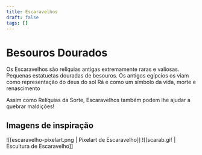```yaml
---
title: Escaravelhos
draft: false
tags: []
---
```

# Besouros Dourados

Os Escaravelhos são relíquias antigas extremamente raras e valiosas.  
Pequenas estatuetas douradas de besouros. Os antigos egípcios os viam como representação do deus do sol Rá e como um símbolo da vida, morte e renascimento  

Assim como Relíquias da Sorte, Escaravelhos também podem lhe ajudar a quebrar maldições!  
## Imagens de inspiração

![[escaravelho-pixelart.png | Pixelart de Escaravelho]]
![[scarab.gif | Escultura de Escaravelho]]

